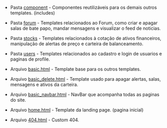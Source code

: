 - Pasta [component](https://github.com/surtarso/Python-Projects/tree/main/Desafio%20Alpha%20-%20StocksWatch/StocksWatch/stockproject/mainapp/templates/mainapp/component) - Componentes reutilizáveis para os demais outros templates. (includes)
  
- Pasta [forum](https://github.com/surtarso/Python-Projects/tree/main/Desafio%20Alpha%20-%20StocksWatch/StocksWatch/stockproject/mainapp/templates/mainapp/forum) - Templates relacionados ao Forum, como criar e apagar salas de bate papo, mandar mensagens e visualizar o feed de noticias.
  
- Pasta [stocks](https://github.com/surtarso/Python-Projects/tree/main/Desafio%20Alpha%20-%20StocksWatch/StocksWatch/stockproject/mainapp/templates/mainapp/stocks) - Templates relacionados à cotação de ativos financeiros, manipulação de alertas de preço e carteira de balanceamento.
   
- Pasta [users](https://github.com/surtarso/Python-Projects/tree/main/Desafio%20Alpha%20-%20StocksWatch/StocksWatch/stockproject/mainapp/templates/mainapp/users) - Templates relacionados ao cadastro e login de usuarios e paginas de profile.
  
- Arquivo [basic.html](https://github.com/surtarso/Python-Projects/blob/main/Desafio%20Alpha%20-%20StocksWatch/StocksWatch/stockproject/mainapp/templates/mainapp/basic.html) - Template base para os outros templates.
   
- Arquivo [basic_delete.html](https://github.com/surtarso/Python-Projects/blob/main/Desafio%20Alpha%20-%20StocksWatch/StocksWatch/stockproject/mainapp/templates/mainapp/basic_delete.html) - Template usado para apagar alertas, salas, mensagens e ativos da carteira.
  
- Arquivo [basic_navbar.html](https://github.com/surtarso/Python-Projects/blob/main/Desafio%20Alpha%20-%20StocksWatch/StocksWatch/stockproject/mainapp/templates/mainapp/basic_navbar.html) - NavBar que acompanha todas as paginas do site.
  
- Arquivo [home.html](https://github.com/surtarso/Python-Projects/blob/main/Desafio%20Alpha%20-%20StocksWatch/StocksWatch/stockproject/mainapp/templates/mainapp/home.html) - Template da landing page. (pagina inicial)

- Arquivo [404.html](https://github.com/surtarso/Python-Projects/blob/main/Desafio%20Alpha%20-%20StocksWatch/StocksWatch/stockproject/mainapp/templates/mainapp/404.html) - Custom 404.
